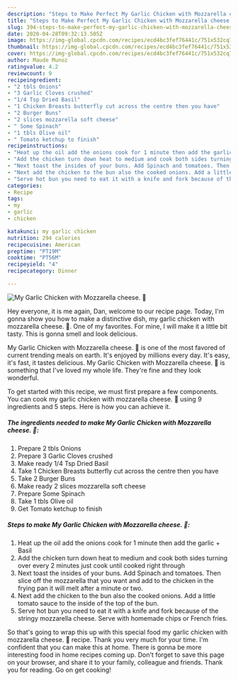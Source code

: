 ```yaml
---
description: "Steps to Make Perfect My Garlic Chicken with Mozzarella cheese. 🙂"
title: "Steps to Make Perfect My Garlic Chicken with Mozzarella cheese. 🙂"
slug: 394-steps-to-make-perfect-my-garlic-chicken-with-mozzarella-cheese
date: 2020-04-28T09:32:13.505Z
image: https://img-global.cpcdn.com/recipes/ecd4bc3fef76441c/751x532cq70/my-garlic-chicken-with-mozzarella-cheese-🙂-recipe-main-photo.jpg
thumbnail: https://img-global.cpcdn.com/recipes/ecd4bc3fef76441c/751x532cq70/my-garlic-chicken-with-mozzarella-cheese-🙂-recipe-main-photo.jpg
cover: https://img-global.cpcdn.com/recipes/ecd4bc3fef76441c/751x532cq70/my-garlic-chicken-with-mozzarella-cheese-🙂-recipe-main-photo.jpg
author: Maude Munoz
ratingvalue: 4.2
reviewcount: 9
recipeingredient:
- "2 tbls Onions"
- "3 Garlic Cloves crushed"
- "1/4 Tsp Dried Basil"
- "1 Chicken Breasts butterfly cut across the centre then you have"
- "2 Burger Buns"
- "2 slices mozzarella soft cheese"
- " Some Spinach"
- "1 tbls Olive oil"
- " Tomato ketchup to finish"
recipeinstructions:
- "Heat up the oil add the onions cook for 1 minute then add the garlic + Basil"
- "Add the chicken turn down heat to medium and cook both sides turning over every 2 minutes just cook until cooked right through"
- "Next toast the insides of your buns. Add Spinach and tomatoes. Then slice off the mozzarella that you want and add to the chicken in the frying pan it will melt after a minute or two."
- "Next add the chicken to the bun also the cooked onions. Add a little tomato sauce to the inside of the top of the bun."
- "Serve hot bun you need to eat it with a knife and fork because of the stringy mozzarella cheese. Serve with homemade chips or French fries."
categories:
- Recipe
tags:
- my
- garlic
- chicken

katakunci: my garlic chicken 
nutrition: 294 calories
recipecuisine: American
preptime: "PT19M"
cooktime: "PT56M"
recipeyield: "4"
recipecategory: Dinner

---
```



![My Garlic Chicken with Mozzarella cheese. 🙂](https://img-global.cpcdn.com/recipes/ecd4bc3fef76441c/751x532cq70/my-garlic-chicken-with-mozzarella-cheese-🙂-recipe-main-photo.jpg)

Hey everyone, it is me again, Dan, welcome to our recipe page. Today, I'm gonna show you how to make a distinctive dish, my garlic chicken with mozzarella cheese. 🙂. One of my favorites. For mine, I will make it a little bit tasty. This is gonna smell and look delicious.

My Garlic Chicken with Mozzarella cheese. 🙂 is one of the most favored of current trending meals on earth. It's enjoyed by millions every day. It's easy, it's fast, it tastes delicious. My Garlic Chicken with Mozzarella cheese. 🙂 is something that I've loved my whole life. They're fine and they look wonderful.




To get started with this recipe, we must first prepare a few components. You can cook my garlic chicken with mozzarella cheese. 🙂 using 9 ingredients and 5 steps. Here is how you can achieve it.

<!--inarticleads1-->

##### The ingredients needed to make My Garlic Chicken with Mozzarella cheese. 🙂:

1. Prepare 2 tbls Onions
1. Prepare 3 Garlic Cloves crushed
1. Make ready 1/4 Tsp Dried Basil
1. Take 1 Chicken Breasts butterfly cut across the centre then you have
1. Take 2 Burger Buns
1. Make ready 2 slices mozzarella soft cheese
1. Prepare  Some Spinach
1. Take 1 tbls Olive oil
1. Get  Tomato ketchup to finish




<!--inarticleads2-->

##### Steps to make My Garlic Chicken with Mozzarella cheese. 🙂:

1. Heat up the oil add the onions cook for 1 minute then add the garlic + Basil
1. Add the chicken turn down heat to medium and cook both sides turning over every 2 minutes just cook until cooked right through
1. Next toast the insides of your buns. Add Spinach and tomatoes. Then slice off the mozzarella that you want and add to the chicken in the frying pan it will melt after a minute or two.
1. Next add the chicken to the bun also the cooked onions. Add a little tomato sauce to the inside of the top of the bun.
1. Serve hot bun you need to eat it with a knife and fork because of the stringy mozzarella cheese. Serve with homemade chips or French fries.




So that's going to wrap this up with this special food my garlic chicken with mozzarella cheese. 🙂 recipe. Thank you very much for your time. I'm confident that you can make this at home. There is gonna be more interesting food in home recipes coming up. Don't forget to save this page on your browser, and share it to your family, colleague and friends. Thank you for reading. Go on get cooking!
